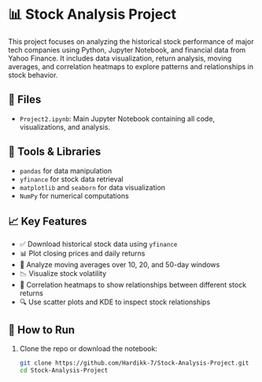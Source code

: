 # 📊 Stock Analysis Project

This project focuses on analyzing the historical stock performance of major tech companies using Python, Jupyter Notebook, and financial data from Yahoo Finance. It includes data visualization, return analysis, moving averages, and correlation heatmaps to explore patterns and relationships in stock behavior.

## 📁 Files
- `Project2.ipynb`: Main Jupyter Notebook containing all code, visualizations, and analysis.

## 🧰 Tools & Libraries
- `pandas` for data manipulation
- `yfinance` for stock data retrieval
- `matplotlib` and `seaborn` for data visualization
- `NumPy` for numerical computations

## 📈 Key Features

- ✅ Download historical stock data using `yfinance`
- 📊 Plot closing prices and daily returns
- 🔁 Analyze moving averages over 10, 20, and 50-day windows
- 📉 Visualize stock volatility
- 🔗 Correlation heatmaps to show relationships between different stock returns
- 🔍 Use scatter plots and KDE to inspect stock relationships

## 🏁 How to Run

1. Clone the repo or download the notebook:
   ```bash
   git clone https://github.com/Hardikk-7/Stock-Analysis-Project.git
   cd Stock-Analysis-Project
